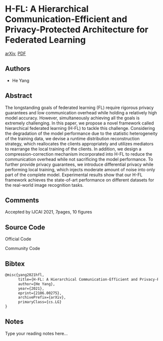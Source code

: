 
# H-FL: A Hierarchical Communication-Efficient and Privacy-Protected Architecture for Federated Learning

[arXiv](https://arxiv.org/abs/2106.0275), [PDF](https://arxiv.org/pdf/2106.0275.pdf)

## Authors

- He Yang

## Abstract

The longstanding goals of federated learning (FL) require rigorous privacy guarantees and low communication overhead while holding a relatively high model accuracy. However, simultaneously achieving all the goals is extremely challenging. In this paper, we propose a novel framework called hierarchical federated learning (H-FL) to tackle this challenge. Considering the degradation of the model performance due to the statistic heterogeneity of the training data, we devise a runtime distribution reconstruction strategy, which reallocates the clients appropriately and utilizes mediators to rearrange the local training of the clients. In addition, we design a compression-correction mechanism incorporated into H-FL to reduce the communication overhead while not sacrificing the model performance. To further provide privacy guarantees, we introduce differential privacy while performing local training, which injects moderate amount of noise into only part of the complete model. Experimental results show that our H-FL framework achieves the state-of-art performance on different datasets for the real-world image recognition tasks.

## Comments

Accepted by IJCAI 2021, 7pages, 10 figures

## Source Code

Official Code



Community Code



## Bibtex

```tex
@misc{yang2021hfl,
      title={H-FL: A Hierarchical Communication-Efficient and Privacy-Protected Architecture for Federated Learning}, 
      author={He Yang},
      year={2021},
      eprint={2106.00275},
      archivePrefix={arXiv},
      primaryClass={cs.LG}
}
```

## Notes

Type your reading notes here...

